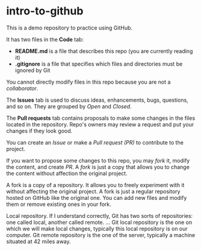 # intro-to-github
This is a demo repository to practice using GitHub.

It has two files in the **Code** tab:
- **README.md** is a file that describes this repo (you are currently reading it)
- **.gitignore** is a file that specifies which files and directories must be ignored by Git

You cannot directly modify files in this repo because you are not a *collaborator*.

The **Issues** tab is used to discuss ideas, enhancements, bugs, questions, and so on. They are grouped by *Open* and *Closed*.

The **Pull requests** tab contains proposals to make some changes in the files located in the repository. Repo's owners may review a request and put your changes if they look good.

You can create an *Issue* or make a *Pull request (PR)* to contribute to the project.

If you want to propose some changes to this repo, you may *fork* it, modify the content, and create *PR*. A *fork* is just a copy that allows you to change the content without affection the original project.

A fork is a copy of a repository. It allows you to freely experiment with it without affecting the original project. 
A fork is just a regular repository hosted on GitHub like the original one. You can add new files and modify them or remove existing ones in your fork.

Local repository.
If I understand correctly, Git has two sorts of repositories: one called local, another called remote. ... Git local repository is the one on which we will make local changes, typically this local repository is on our computer. Git remote repository is the one of the server, typically a machine situated at 42 miles away.


